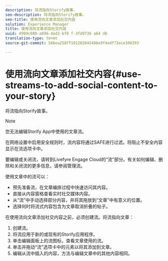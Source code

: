 ```yaml
---
description: 将流指向Storify故事。
seo-description: 将流指向Storify故事。
seo-title: 使用流向文章添加社交内容
solution: Experience Manager
title: 使用流向文章添加社交内容
uuid: 4999c880-a896-4ad2-bf8 f-3fd9736 a64 d6
translation-type: tm+mt
source-git-commit: 566ea2587f101202045488e9f4edf73ece100293

---
```



# 使用流向文章添加社交内容{#use-streams-to-add-social-content-to-your-story}

将流指向Storify故事。

>[!NOTE]
>
>您无法编辑Storify App中使用的文章流。

在网络设置中启用安全规则时，流内容将通过SAFE进行过滤。将阻止不安全内容显示在流选项卡中。

要编辑或关闭流，请转到Livefyre Engage Cloud的“流”部分。有关如何编辑、删除和关闭流的更多信息，请参阅管理流。

使用文章中的流可以：

* 预先准备流，在文章编排过程中快速访问其内容。
* 直接从内容窗格查看实时社交媒体内容。
* 从“流”中手动选择部分内容，并将其拖放到“文章”中有意义的位置。
* 选择何时将流式内容包含为文章取消折叠的帖子。

在使用流向文章添加社交内容之前，必须创建流。将流指向文章：

1. 创建流。
1. 将流应用于新的或现有的Storify应用程序。
1. 单击编辑面板上的流图标，查看文章使用的流。
1. 单击并拖动“流”选项卡中的元素以将其添加到文章。
1. 编辑从流中插入的内容，方法与编辑文章中的其他内容相同。
